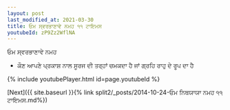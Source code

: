 ```yaml
---
layout: post
last_modified_at: 2021-03-30
title: ਓਮ ਸ੍ਵਰਭਾਣਾਵੇ ਨਮਹ ੧੧ ਟਾਇਮਸ
youtubeId: zP9Zz2WflNA
---
```

 
 
 ਓਮ ਸ੍ਵਰਭਾਣਾਵੇ ਨਮਹ  
 
 -  ਕੌਣ ਆਪਣੇ ਪ੍ਰਕਾਸ਼ ਨਾਲ ਸੂਰਜ ਦੀ ਤਰ੍ਹਾਂ ਚਮਕਦਾ ਹੈ ਜਾਂ ਗ੍ਰਹਿ ਰਾਹੁ ਦੇ ਰੂਪ ਦਾ ਹੈ 
 
  
 
  
 
 
 
 
 
 


{% include youtubePlayer.html id=page.youtubeId %}
 
[Next]({{ site.baseurl }}{% link  split2/_posts/2014-10-24-ਓਮ ਨਿਥਯਾਯਾ ਨਮਹ ੧੧ ਟਾਇਮਸ.md%})
 
